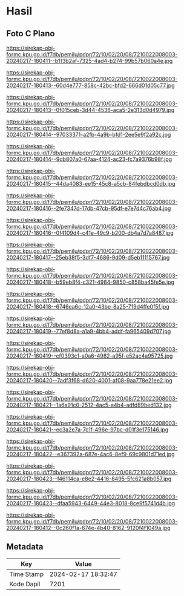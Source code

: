# Hasil

## Foto C Plano

https://sirekap-obj-formc.kpu.go.id/f7db/pemilu/pdpr/72/10/02/20/08/7210022008003-20240217-180411--b113b2af-7325-4ad4-b274-99b57b060a4e.jpg

https://sirekap-obj-formc.kpu.go.id/f7db/pemilu/pdpr/72/10/02/20/08/7210022008003-20240217-180413--60d4e777-858c-42bc-bfd2-666d01d05c77.jpg

https://sirekap-obj-formc.kpu.go.id/f7db/pemilu/pdpr/72/10/02/20/08/7210022008003-20240217-180413--0f015ceb-3d44-4536-aca5-2e313d0d4979.jpg

https://sirekap-obj-formc.kpu.go.id/f7db/pemilu/pdpr/72/10/02/20/08/7210022008003-20240217-180414--97033371-a2fb-4a9b-bfd1-2ee5e9f2a92c.jpg

https://sirekap-obj-formc.kpu.go.id/f7db/pemilu/pdpr/72/10/02/20/08/7210022008003-20240217-180414--9db807a0-67aa-4124-ac23-fc7a9376b98f.jpg

https://sirekap-obj-formc.kpu.go.id/f7db/pemilu/pdpr/72/10/02/20/08/7210022008003-20240217-180415--44da4083-ee15-45c8-a5cb-84febdbcd0db.jpg

https://sirekap-obj-formc.kpu.go.id/f7db/pemilu/pdpr/72/10/02/20/08/7210022008003-20240217-180416--2fe7347d-17db-47cb-95df-e7e7d4c76ab4.jpg

https://sirekap-obj-formc.kpu.go.id/f7db/pemilu/pdpr/72/10/02/20/08/7210022008003-20240217-180416--0f4109d4-c41e-49c9-b200-db4a7d7a8487.jpg

https://sirekap-obj-formc.kpu.go.id/f7db/pemilu/pdpr/72/10/02/20/08/7210022008003-20240217-180417--25eb38f5-3df7-4686-9d09-d5eb11115767.jpg

https://sirekap-obj-formc.kpu.go.id/f7db/pemilu/pdpr/72/10/02/20/08/7210022008003-20240217-180418--b59eb8f4-c321-4984-9850-c858ba45fe5e.jpg

https://sirekap-obj-formc.kpu.go.id/f7db/pemilu/pdpr/72/10/02/20/08/7210022008003-20240217-180418--6746ea6c-12a0-43be-8a25-719d4ffe0f5f.jpg

https://sirekap-obj-formc.kpu.go.id/f7db/pemilu/pdpr/72/10/02/20/08/7210022008003-20240217-180419--77ef8d8a-a1a9-4bb4-addf-fa965409d707.jpg

https://sirekap-obj-formc.kpu.go.id/f7db/pemilu/pdpr/72/10/02/20/08/7210022008003-20240217-180419--cf0393c1-a0a6-4982-a95f-e52ac4a95725.jpg

https://sirekap-obj-formc.kpu.go.id/f7db/pemilu/pdpr/72/10/02/20/08/7210022008003-20240217-180420--7adf3f68-d620-4001-af08-9aa778e21ee2.jpg

https://sirekap-obj-formc.kpu.go.id/f7db/pemilu/pdpr/72/10/02/20/08/7210022008003-20240217-180421--1a6a91c0-2512-4ac5-a4b4-adfd89bed132.jpg

https://sirekap-obj-formc.kpu.go.id/f7db/pemilu/pdpr/72/10/02/20/08/7210022008003-20240217-180421--ec3a2e7a-7c1f-496e-97bc-d01f3e175146.jpg

https://sirekap-obj-formc.kpu.go.id/f7db/pemilu/pdpr/72/10/02/20/08/7210022008003-20240217-180422--e367392a-687e-4ac6-8ef9-69c9801d71ed.jpg

https://sirekap-obj-formc.kpu.go.id/f7db/pemilu/pdpr/72/10/02/20/08/7210022008003-20240217-180423--f46114ca-e8e2-4416-8495-5fc621a8b057.jpg

https://sirekap-obj-formc.kpu.go.id/f7db/pemilu/pdpr/72/10/02/20/08/7210022008003-20240217-180423--dfaa5943-6449-44e3-8018-8ce9f5741d4b.jpg

https://sirekap-obj-formc.kpu.go.id/f7db/pemilu/pdpr/72/10/02/20/08/7210022008003-20240217-180412--0c260f1a-674e-4b40-8162-9120f4f1049a.jpg


## Metadata

| Key        | Value               |
| ---------- | ------------------- |
| Time Stamp | 2024-02-17 18:32:47 |
| Kode Dapil | 7201                |



